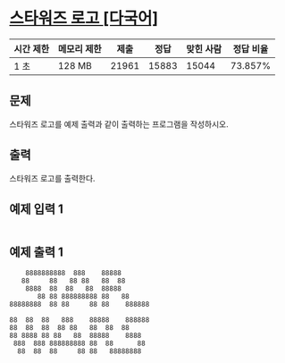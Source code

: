 # [스타워즈 로고 [다국어]](https://www.acmicpc.net/problem/9653)

| 시간 제한 | 메모리 제한 | 제출 | 정답 | 맞힌 사람 | 정답 비율 |
| --- | --- | --- | --- | --- | --- |
| 1 초 | 128 MB | 21961 | 15883 | 15044 | 73.857% |

## 문제

스타워즈 로고를 예제 출력과 같이 출력하는 프로그램을 작성하시오.

## 출력

스타워즈 로고를 출력한다.

## 예제 입력 1

```

```

## 예제 출력 1

```
    8888888888  888    88888
   88     88   88 88   88  88
    8888  88  88   88  88888
       88 88 888888888 88   88
88888888  88 88     88 88    888888

88  88  88   888    88888    888888
88  88  88  88 88   88  88  88
88 8888 88 88   88  88888    8888
 888  888 888888888 88  88      88
  88  88  88     88 88   88888888
```
